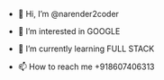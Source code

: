 - 👋 Hi, I’m @narender2coder
- 👀 I’m interested in GOOGLE
- 🌱 I’m currently learning FULL STACK

- 📫 How to reach me +918607406313
<!---
narender2coder/narender2coder is a ✨ special ✨ repository because its `README.md` (this file) appears on your GitHub profile.
You can click the Preview link to take a look at your changes.
--->
